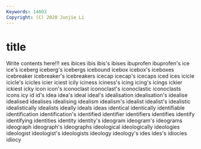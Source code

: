 ```yaml
---
Keywords: 14603
Copyright: (C) 2020 Junjie Li
---
```


# title

Write contents here!!!
xes 
ibices 
ibis
ibis's 
ibises 
ibuprofen 
ibuprofen's 
ice 
ice's 
iceberg 
iceberg's 
icebergs 
icebound
icebox 
icebox's 
iceboxes 
icebreaker 
icebreaker's 
icebreakers 
icecap 
icecap's 
icecaps 
iced
ices 
icicle 
icicle's 
icicles 
icier 
iciest 
icily 
iciness 
iciness's 
icing
icing's 
icings 
ickier 
ickiest 
icky 
icon 
icon's 
iconoclast 
iconoclast's 
iconoclastic
iconoclasts 
icons 
icy 
id 
id's 
idea 
idea's 
ideal 
ideal's 
idealisation
idealisation's 
idealise 
idealised 
idealises 
idealising 
idealism 
idealism's 
idealist 
idealist's 
idealistic
idealistically 
idealists 
ideally 
ideals 
ideas 
identical 
identically 
identifiable 
identification 
identification's
identified 
identifier 
identifiers 
identifies 
identify 
identifying 
identities 
identity 
identity's 
ideogram
ideogram's 
ideograms 
ideograph 
ideograph's 
ideographs 
ideological 
ideologically 
ideologies 
ideologist 
ideologist's
ideologists 
ideology 
ideology's 
ides 
ides's 
idiocies 
idiocy 
